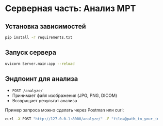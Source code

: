 # Серверная часть: Анализ МРТ

## Установка зависимостей

```bash
pip install -r requirements.txt
```

## Запуск сервера

```bash
uvicorn Server.main:app --reload
```

## Эндпоинт для анализа

- `POST /analyze/`
- Принимает файл изображения (JPG, PNG, DICOM)
- Возвращает результат анализа

Пример запроса можно сделать через Postman или curl:

```bash
curl -X POST "http://127.0.0.1:8000/analyze/" -F "file=@path_to_your_image.jpg"
``` 